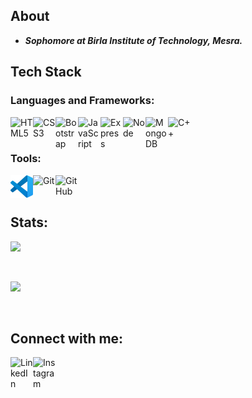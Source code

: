 ## About

- _**Sophomore at Birla Institute of Technology, Mesra.**_

## Tech Stack

### Languages and Frameworks:

<img align="left" alt="HTML5" width="36px" src="https://cdn1.iconfinder.com/data/icons/logotypes/32/badge-html-5-512.png" />

<img align="left" alt="CSS3" width="36px" src="https://cdn1.iconfinder.com/data/icons/logotypes/32/badge-css-3-512.png" />

<img align="left" alt="Bootstrap" width="36px" src="https://i.stack.imgur.com/dMXbE.png" />

<img align="left" alt="JavaScript" width="36px" src="https://cdn2.iconfinder.com/data/icons/designer-skills/128/code-programming-javascript-software-develop-command-language-512.png" />

<img align="left" alt="Express" width="36px" src="https://www.edureka.co/blog/wp-content/uploads/2019/07/express-logo.png" />

<img align="left" alt="Node" width="36px" src="https://cdn.pixabay.com/photo/2015/04/23/17/41/node-js-736399_1280.png" />

<img align="left" alt="MongoDB" width="36px" src="https://www.undernews.fr/wp-content/uploads/2017/01/mongo-db-logo.png" />

<img align="left" alt="C++" width="36px" src="https://cdn4.iconfinder.com/data/icons/logos-brands-in-colors/404/c_logo-512.png" />


<br>
<br>

### Tools:

<img align="left" alt="Visual Studio Code" width="36px" src="https://raw.githubusercontent.com/github/explore/80688e429a7d4ef2fca1e82350fe8e3517d3494d/topics/visual-studio-code/visual-studio-code.png" />

<img align="left" alt="Git" width="36px" src="https://cdn3.iconfinder.com/data/icons/social-media-2169/24/social_media_social_media_logo_git-512.png" />

<img align="left" alt="GitHub" width="36px" src="https://cdn4.iconfinder.com/data/icons/ionicons/512/icon-social-github-512.png" />


<br />
<br />

## Stats:

![](https://github-readme-stats.vercel.app/api?username=Rishav1818&show_icon=true)

<br />

![](https://github-readme-stats.vercel.app/api/top-langs/?username=Rishav1818)

<br />

## Connect with me:

[<img align="left" alt="LinkedIn" width="36px" src="https://cdn2.iconfinder.com/data/icons/social-media-2285/512/1_Linkedin_unofficial_colored_svg-512.png" />][linkedin]

[<img align="left" alt="Instagram" width="36px" src="https://cdn3.iconfinder.com/data/icons/2018-social-media-logotypes/1000/2018_social_media_popular_app_logo_instagram-512.png" />][instagram]


[linkedin]: https://www.linkedin.com/in/rishav-kumar-91bb991b6/
[instagram]: https://www.instagram.com/rishavsingh599/?hl=en

